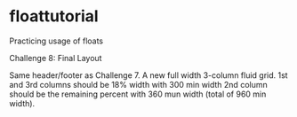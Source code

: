 floattutorial
=============

Practicing usage of floats

Challenge 8: Final Layout

Same header/footer as Challenge 7. A new full width 3-column fluid grid. 1st and 3rd columns should be 18% width with 300 min width
2nd column should be the remaining percent with 360 mun width (total of 960 min width). 